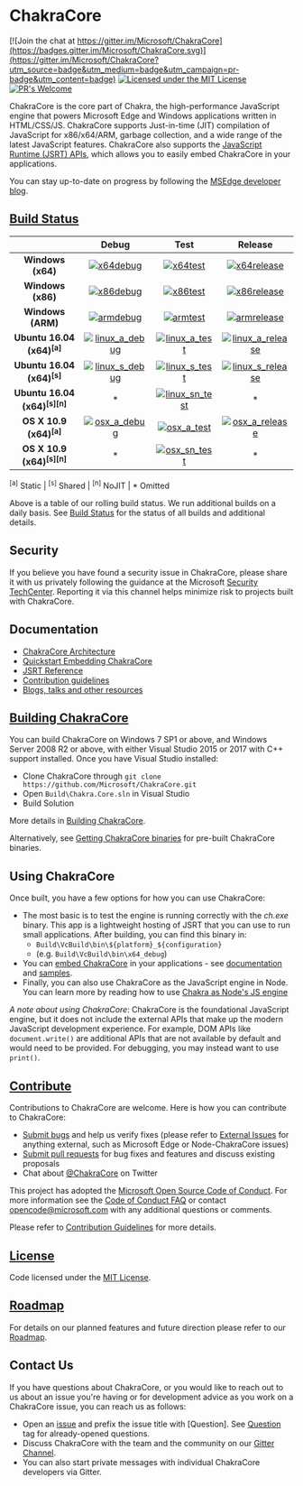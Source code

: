 # ChakraCore

[![Join the chat at https://gitter.im/Microsoft/ChakraCore](https://badges.gitter.im/Microsoft/ChakraCore.svg)](https://gitter.im/Microsoft/ChakraCore?utm_source=badge&utm_medium=badge&utm_campaign=pr-badge&utm_content=badge)
[![Licensed under the MIT License](https://img.shields.io/badge/License-MIT-blue.svg)](https://github.com/Microsoft/ChakraCore/blob/master/LICENSE.txt)
[![PR's Welcome](https://img.shields.io/badge/PRs%20-welcome-brightgreen.svg)](#contribute)

ChakraCore is the core part of Chakra, the high-performance JavaScript engine that powers Microsoft Edge and Windows applications written in HTML/CSS/JS.  ChakraCore supports Just-in-time (JIT) compilation of JavaScript for x86/x64/ARM, garbage collection, and a wide range of the latest JavaScript features.  ChakraCore also supports the [JavaScript Runtime (JSRT) APIs](https://github.com/Microsoft/ChakraCore/wiki/JavaScript-Runtime-%28JSRT%29-Overview), which allows you to easily embed ChakraCore in your applications.

You can stay up-to-date on progress by following the [MSEdge developer blog](https://blogs.windows.com/msedgedev/).

## [Build Status](https://github.com/Microsoft/ChakraCore/wiki/Build-Status)

|                               | __Debug__ | __Test__ | __Release__ |
|:-----------------------------:|:---------:|:--------:|:-----------:|
| __Windows (x64)__             | [![x64debug][x64dbgicon]][x64dbglink] | [![x64test][x64testicon]][x64testlink] | [![x64release][x64relicon]][x64rellink] |
| __Windows (x86)__             | [![x86debug][x86dbgicon]][x86dbglink] | [![x86test][x86testicon]][x86testlink] | [![x86release][x86relicon]][x86rellink] |
| __Windows (ARM)__             | [![armdebug][armdbgicon]][armdbglink] | [![armtest][armtesticon]][armtestlink] | [![armrelease][armrelicon]][armrellink] |
| __Ubuntu 16.04 (x64)<sup>[a]</sup>__     | [![linux_a_debug][linux_a_dbgicon]][linux_a_dbglink] | [![linux_a_test][linux_a_testicon]][linux_a_testlink] | [![linux_a_release][linux_a_relicon]][linux_a_rellink] |
| __Ubuntu 16.04 (x64)<sup>[s]</sup>__     | [![linux_s_debug][linux_s_dbgicon]][linux_s_dbglink] | [![linux_s_test][linux_s_testicon]][linux_s_testlink] | [![linux_s_release][linux_s_relicon]][linux_s_rellink] |
| __Ubuntu 16.04 (x64)<sup>[s][n]</sup>__  | * | [![linux_sn_test][linux_sn_testicon]][linux_sn_testlink] | * |
| __OS X 10.9 (x64)<sup>[a]</sup>__        | [![osx_a_debug][osx_a_dbgicon]][osx_a_dbglink] | [![osx_a_test][osx_a_testicon]][osx_a_testlink] | [![osx_a_release][osx_a_relicon]][osx_a_rellink] |
| __OS X 10.9 (x64)<sup>[s][n]</sup>__     | * | [![osx_sn_test][osx_sn_testicon]][osx_sn_testlink] | * |

<sup>[a]</sup> Static | <sup>[s]</sup> Shared | <sup>[n]</sup> NoJIT | * Omitted

[x64dbgicon]: https://ci2.dot.net/job/Microsoft_ChakraCore/job/master/job/x64_debug/badge/icon
[x64dbglink]: https://ci2.dot.net/job/Microsoft_ChakraCore/job/master/job/x64_debug/
[x64testicon]: https://ci2.dot.net/job/Microsoft_ChakraCore/job/master/job/x64_test/badge/icon
[x64testlink]: https://ci2.dot.net/job/Microsoft_ChakraCore/job/master/job/x64_test/
[x64relicon]: https://ci2.dot.net/job/Microsoft_ChakraCore/job/master/job/x64_release/badge/icon
[x64rellink]: https://ci2.dot.net/job/Microsoft_ChakraCore/job/master/job/x64_release/

[x86dbgicon]: https://ci2.dot.net/job/Microsoft_ChakraCore/job/master/job/x86_debug/badge/icon
[x86dbglink]: https://ci2.dot.net/job/Microsoft_ChakraCore/job/master/job/x86_debug/
[x86testicon]: https://ci2.dot.net/job/Microsoft_ChakraCore/job/master/job/x86_test/badge/icon
[x86testlink]: https://ci2.dot.net/job/Microsoft_ChakraCore/job/master/job/x86_test/
[x86relicon]: https://ci2.dot.net/job/Microsoft_ChakraCore/job/master/job/x86_release/badge/icon
[x86rellink]: https://ci2.dot.net/job/Microsoft_ChakraCore/job/master/job/x86_release/

[armdbgicon]: https://ci2.dot.net/job/Microsoft_ChakraCore/job/master/job/arm_debug/badge/icon
[armdbglink]: https://ci2.dot.net/job/Microsoft_ChakraCore/job/master/job/arm_debug/
[armtesticon]: https://ci2.dot.net/job/Microsoft_ChakraCore/job/master/job/arm_test/badge/icon
[armtestlink]: https://ci2.dot.net/job/Microsoft_ChakraCore/job/master/job/arm_test/
[armrelicon]: https://ci2.dot.net/job/Microsoft_ChakraCore/job/master/job/arm_release/badge/icon
[armrellink]: https://ci2.dot.net/job/Microsoft_ChakraCore/job/master/job/arm_release/

[linux_a_dbgicon]: https://ci2.dot.net/job/Microsoft_ChakraCore/job/master/job/static_ubuntu_linux_debug/badge/icon
[linux_a_dbglink]: https://ci2.dot.net/job/Microsoft_ChakraCore/job/master/job/static_ubuntu_linux_debug/
[linux_a_testicon]: https://ci2.dot.net/job/Microsoft_ChakraCore/job/master/job/static_ubuntu_linux_test/badge/icon
[linux_a_testlink]: https://ci2.dot.net/job/Microsoft_ChakraCore/job/master/job/static_ubuntu_linux_test/
[linux_a_relicon]: https://ci2.dot.net/job/Microsoft_ChakraCore/job/master/job/static_ubuntu_linux_release/badge/icon
[linux_a_rellink]: https://ci2.dot.net/job/Microsoft_ChakraCore/job/master/job/static_ubuntu_linux_release/

[linux_s_dbgicon]: https://ci2.dot.net/job/Microsoft_ChakraCore/job/master/job/shared_ubuntu_linux_debug/badge/icon
[linux_s_dbglink]: https://ci2.dot.net/job/Microsoft_ChakraCore/job/master/job/shared_ubuntu_linux_debug/
[linux_s_testicon]: https://ci2.dot.net/job/Microsoft_ChakraCore/job/master/job/shared_ubuntu_linux_test/badge/icon
[linux_s_testlink]: https://ci2.dot.net/job/Microsoft_ChakraCore/job/master/job/shared_ubuntu_linux_test/
[linux_s_relicon]: https://ci2.dot.net/job/Microsoft_ChakraCore/job/master/job/shared_ubuntu_linux_release/badge/icon
[linux_s_rellink]: https://ci2.dot.net/job/Microsoft_ChakraCore/job/master/job/shared_ubuntu_linux_release/

[linux_sn_dbgicon]: https://ci2.dot.net/job/Microsoft_ChakraCore/job/master/job/_no_jit_shared_ubuntu_linux_debug/badge/icon
[linux_sn_dbglink]: https://ci2.dot.net/job/Microsoft_ChakraCore/job/master/job/_no_jit_shared_ubuntu_linux_debug/
[linux_sn_testicon]: https://ci2.dot.net/job/Microsoft_ChakraCore/job/master/job/_no_jit_shared_ubuntu_linux_test/badge/icon
[linux_sn_testlink]: https://ci2.dot.net/job/Microsoft_ChakraCore/job/master/job/_no_jit_shared_ubuntu_linux_test/
[linux_sn_relicon]: https://ci2.dot.net/job/Microsoft_ChakraCore/job/master/job/_no_jit_shared_ubuntu_linux_release/badge/icon
[linux_sn_rellink]: https://ci2.dot.net/job/Microsoft_ChakraCore/job/master/job/_no_jit_shared_ubuntu_linux_release/

[osx_a_dbgicon]: https://ci2.dot.net/job/Microsoft_ChakraCore/job/master/job/static_osx_osx_debug/badge/icon
[osx_a_dbglink]: https://ci2.dot.net/job/Microsoft_ChakraCore/job/master/job/static_osx_osx_debug/
[osx_a_testicon]: https://ci2.dot.net/job/Microsoft_ChakraCore/job/master/job/static_osx_osx_test/badge/icon
[osx_a_testlink]: https://ci2.dot.net/job/Microsoft_ChakraCore/job/master/job/static_osx_osx_test/
[osx_a_relicon]: https://ci2.dot.net/job/Microsoft_ChakraCore/job/master/job/static_osx_osx_release/badge/icon
[osx_a_rellink]: https://ci2.dot.net/job/Microsoft_ChakraCore/job/master/job/static_osx_osx_release/

[osx_sn_dbgicon]: https://ci2.dot.net/job/Microsoft_ChakraCore/job/master/job/_no_jit_shared_osx_osx_debug/badge/icon
[osx_sn_dbglink]: https://ci2.dot.net/job/Microsoft_ChakraCore/job/master/job/_no_jit_shared_osx_osx_debug/
[osx_sn_testicon]: https://ci2.dot.net/job/Microsoft_ChakraCore/job/master/job/_no_jit_shared_osx_osx_test/badge/icon
[osx_sn_testlink]: https://ci2.dot.net/job/Microsoft_ChakraCore/job/master/job/_no_jit_shared_osx_osx_test/
[osx_sn_relicon]: https://ci2.dot.net/job/Microsoft_ChakraCore/job/master/job/_no_jit_shared_osx_osx_release/badge/icon
[osx_sn_rellink]: https://ci2.dot.net/job/Microsoft_ChakraCore/job/master/job/_no_jit_shared_osx_osx_release/

Above is a table of our rolling build status. We run additional builds on a daily basis. See [Build Status](https://github.com/Microsoft/ChakraCore/wiki/Build-Status) for the status of all builds and additional details.

## Security

If you believe you have found a security issue in ChakraCore, please share it with us privately following the guidance at the Microsoft [Security TechCenter](https://technet.microsoft.com/en-us/security/ff852094). Reporting it via this channel helps minimize risk to projects built with ChakraCore.

## Documentation

* [ChakraCore Architecture](https://github.com/Microsoft/ChakraCore/wiki/Architecture-Overview)
* [Quickstart Embedding ChakraCore](https://github.com/Microsoft/ChakraCore/wiki/Embedding-ChakraCore)
* [JSRT Reference](https://github.com/Microsoft/ChakraCore/wiki/JavaScript-Runtime-%28JSRT%29-Reference)
* [Contribution guidelines](CONTRIBUTING.md)
* [Blogs, talks and other resources](https://github.com/Microsoft/ChakraCore/wiki/Resources)

## [Building ChakraCore](https://github.com/Microsoft/ChakraCore/wiki/Building-ChakraCore)

You can build ChakraCore on Windows 7 SP1 or above, and Windows Server 2008 R2 or above, with either Visual Studio 2015 or 2017 with C++ support installed.  Once you have Visual Studio installed:

* Clone ChakraCore through ```git clone https://github.com/Microsoft/ChakraCore.git```
* Open `Build\Chakra.Core.sln` in Visual Studio
* Build Solution

More details in [Building ChakraCore](https://github.com/Microsoft/ChakraCore/wiki/Building-ChakraCore).

Alternatively, see [Getting ChakraCore binaries](https://github.com/Microsoft/ChakraCore/wiki/Getting-ChakraCore-binaries) for pre-built ChakraCore binaries.

## Using ChakraCore

Once built, you have a few options for how you can use ChakraCore:

* The most basic is to test the engine is running correctly with the *ch.exe* binary.  This app is a lightweight hosting of JSRT that you can use to run small applications.  After building, you can find this binary in:
  * `Build\VcBuild\bin\${platform}_${configuration}`
  * (e.g. `Build\VcBuild\bin\x64_debug`)
* You can [embed ChakraCore](https://github.com/Microsoft/ChakraCore/wiki/Embedding-ChakraCore) in your applications - see [documentation](https://github.com/Microsoft/ChakraCore/wiki/Embedding-ChakraCore) and [samples](https://aka.ms/chakracoresamples).
* Finally, you can also use ChakraCore as the JavaScript engine in Node.  You can learn more by reading how to use [Chakra as Node's JS engine](https://github.com/Microsoft/node)

_A note about using ChakraCore_: ChakraCore is the foundational JavaScript engine, but it does not include the external APIs that make up the modern JavaScript development experience.  For example, DOM APIs like ```document.write()``` are additional APIs that are not available by default and would need to be provided.  For debugging, you may instead want to use ```print()```.

## [Contribute](CONTRIBUTING.md)

Contributions to ChakraCore are welcome.  Here is how you can contribute to ChakraCore:

* [Submit bugs](https://github.com/Microsoft/ChakraCore/issues) and help us verify fixes (please refer to [External Issues](https://github.com/Microsoft/ChakraCore/wiki/External-Issues) for anything external, such as Microsoft Edge or Node-ChakraCore issues)
* [Submit pull requests](https://github.com/Microsoft/ChakraCore/pulls) for bug fixes and features and discuss existing proposals
* Chat about [@ChakraCore](https://twitter.com/ChakraCore) on Twitter

This project has adopted the [Microsoft Open Source Code of Conduct](https://opensource.microsoft.com/codeofconduct/). For more information see the [Code of Conduct FAQ](https://opensource.microsoft.com/codeofconduct/faq/) or contact [opencode@microsoft.com](mailto:opencode@microsoft.com) with any additional questions or comments.

Please refer to [Contribution Guidelines](CONTRIBUTING.md) for more details.

## [License](https://github.com/Microsoft/ChakraCore/blob/master/LICENSE.txt)

Code licensed under the [MIT License](https://github.com/Microsoft/ChakraCore/blob/master/LICENSE.txt).

## [Roadmap](https://github.com/Microsoft/ChakraCore/wiki/Roadmap)

For details on our planned features and future direction please refer to our [Roadmap](https://github.com/Microsoft/ChakraCore/wiki/Roadmap).

## Contact Us

If you have questions about ChakraCore, or you would like to reach out to us about an issue you're having or for development advice as you work on a ChakraCore issue, you can reach us as follows:

* Open an [issue](https://github.com/Microsoft/ChakraCore/issues/new) and prefix the issue title with [Question]. See [Question](https://github.com/Microsoft/ChakraCore/issues?q=label%3AQuestion) tag for already-opened questions.
* Discuss ChakraCore with the team and the community on our [Gitter Channel](https://gitter.im/Microsoft/ChakraCore).
* You can also start private messages with individual ChakraCore developers via Gitter.
